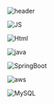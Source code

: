 <!--
**kjy991/kjy991** is a ✨ _special_ ✨ repository because its `README.md` (this file) appears on your GitHub profile.

Here are some ideas to get you started:

- 🔭 I’m currently working on ...
- 🌱 I’m currently learning ...
- 👯 I’m looking to collaborate on ...
- 🤔 I’m looking for help with ...
- 💬 Ask me about ...
- 📫 How to reach me: ...
- 😄 Pronouns: ...
- ⚡ Fun fact: ...
-->

![header](https://capsule-render.vercel.app/api?type=soft&color=auto&height=300&section=header&text=stepByStepCode&fontSize=70)

 
![JS](https://img.shields.io/badge/JavaScript-F7DF1E?style=flat-square&logo=JavaScript&logoColor=black)
 
![Html](https://img.shields.io/badge/Html-E34F26?style=flat-square&logo=Html5&logoColor=black)

![java](https://img.shields.io/badge/Java-007396?style=flat-square&logo=java&logoColor=black)

![SpringBoot](https://img.shields.io/badge/SpringBoot-6DB33F?style=flat-square&logo=SpringBoot&logoColor=black)

![aws](https://img.shields.io/badge/aws-232F3E?style=flat-square&logo=Amazon&logoColor=black)
 
![MySQL](https://img.shields.io/badge/MySQL-4479A1?style=flat-square&logo=MySQL&logoColor=black)
